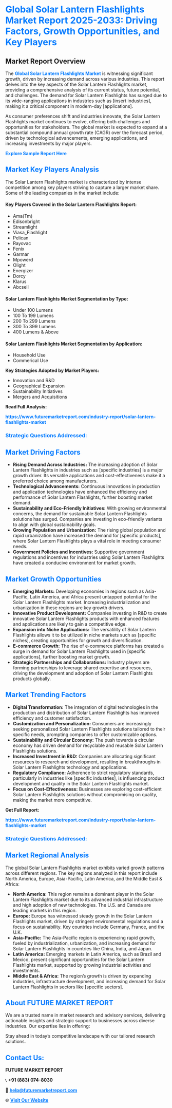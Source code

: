 <h1 style="color: #007BFF;">Global Solar Lantern Flashlights Market Report 2025-2033: Driving Factors, Growth Opportunities, and Key Players</h1>

<section id="overview">
<h2>Market Report Overview</h2>
<p>The <a href="https://www.futuremarketreport.com/industry-report/solar-lantern-flashlights-market" style="color: #007BFF; text-decoration: none;"><strong>Global Solar Lantern Flashlights Market</strong></a> is witnessing significant growth, driven by increasing demand across various industries. This report delves into the key aspects of the Solar Lantern Flashlights market, providing a comprehensive analysis of its current status, future potential, and challenges. The demand for Solar Lantern Flashlights has surged due to its wide-ranging applications in industries such as [insert industries], making it a critical component in modern-day [applications].</p>
<p>As consumer preferences shift and industries innovate, the Solar Lantern Flashlights market continues to evolve, offering both challenges and opportunities for stakeholders. The global market is expected to expand at a substantial compound annual growth rate (CAGR) over the forecast period, driven by technological advancements, emerging applications, and increasing investments by major players.</p>
</section>

<section id="overview">
<p><a href="https://www.futuremarketreport.com/request-sample/reportId=88935" style="color: #007BFF; text-decoration: none;"><strong>Explore Sample Report Here</strong></a></p>
</section>

<section id="key-players">
<h2 style="color: #007BFF;">Market Key Players Analysis</h2>
<p>The Solar Lantern Flashlights market is characterized by intense competition among key players striving to capture a larger market share. Some of the leading companies in the market include:</p>
<h4>Key Players Covered in the Solar Lantern Flashlights Report:</h4>
<ul><li>Ama(Tm)</li><li>Edisonbright</li><li>Streamlight</li><li>Viasa_Flashlight</li><li>Pelican</li><li>Rayovac</li><li>Fenix</li><li>Garmar</li><li>Mpowerd</li><li>Olight</li><li>Energizer</li><li>Dorcy</li><li>Klarus</li><li>Abcsell</li></ul>
<h4>Solar Lantern Flashlights Market Segmentation by Type:</h4>
<ul><li>Under 100 Lumens</li><li>100 To 199 Lumens</li><li>200 To 299 Lumens</li><li>300 To 399 Lumens</li><li>400 Lumens &amp; Above</li></ul>

<h4>Solar Lantern Flashlights Market Segmentation by Application:</h4>
<ul><li>Household Use</li><li>Commerical Use</li></ul>
<p><strong>Key Strategies Adopted by Market Players:</strong></p>
<ul>
<li>Innovation and R&D</li>
<li>Geographical Expansion</li>
<li>Sustainability Initiatives</li>
<li>Mergers and Acquisitions</li>
</ul>
</section>

<section>
<p><strong>Read Full Analysis: </strong></p><a href="https://www.futuremarketreport.com/industry-report/solar-lantern-flashlights-market" style="color: #007BFF; text-decoration: none;"><strong>https://www.futuremarketreport.com/industry-report/solar-lantern-flashlights-market</strong></a>
<h3 style="color: #007BFF;">Strategic Questions Addressed:</h3>
</section>

<section id="driving-factors">
<h2 style="color: #007BFF;">Market Driving Factors</h2>
<ul>
<li><strong>Rising Demand Across Industries:</strong> The increasing adoption of Solar Lantern Flashlights in industries such as [specific industries] is a major growth driver. Its versatile applications and cost-effectiveness make it a preferred choice among manufacturers.</li>
<li><strong>Technological Advancements:</strong> Continuous innovations in production and application technologies have enhanced the efficiency and performance of Solar Lantern Flashlights, further boosting market demand.</li>
<li><strong>Sustainability and Eco-Friendly Initiatives:</strong> With growing environmental concerns, the demand for sustainable Solar Lantern Flashlights solutions has surged. Companies are investing in eco-friendly variants to align with global sustainability goals.</li>
<li><strong>Growing Population and Urbanization:</strong> The rising global population and rapid urbanization have increased the demand for [specific products], where Solar Lantern Flashlights plays a vital role in meeting consumer needs.</li>
<li><strong>Government Policies and Incentives:</strong> Supportive government regulations and incentives for industries using Solar Lantern Flashlights have created a conducive environment for market growth.</li>
</ul>
</section>

<section id="growth-opportunities">
<h2 style="color: #007BFF;">Market Growth Opportunities</h2>
<ul>
<li><strong>Emerging Markets:</strong> Developing economies in regions such as Asia-Pacific, Latin America, and Africa present untapped potential for the Solar Lantern Flashlights market. Increasing industrialization and urbanization in these regions are key growth drivers.</li>
<li><strong>Innovative Product Development:</strong> Companies investing in R&D to create innovative Solar Lantern Flashlights products with enhanced features and applications are likely to gain a competitive edge.</li>
<li><strong>Expansion into Niche Applications:</strong> The versatility of Solar Lantern Flashlights allows it to be utilized in niche markets such as [specific niches], creating opportunities for growth and diversification.</li>
<li><strong>E-commerce Growth:</strong> The rise of e-commerce platforms has created a surge in demand for Solar Lantern Flashlights used in [specific applications], further boosting market growth.</li>
<li><strong>Strategic Partnerships and Collaborations:</strong> Industry players are forming partnerships to leverage shared expertise and resources, driving the development and adoption of Solar Lantern Flashlights products globally.</li>
</ul>
</section>

<section id="trending-factors">
<h2 style="color: #007BFF;">Market Trending Factors</h2>
<ul>
<li><strong>Digital Transformation:</strong> The integration of digital technologies in the production and distribution of Solar Lantern Flashlights has improved efficiency and customer satisfaction.</li>
<li><strong>Customization and Personalization:</strong> Consumers are increasingly seeking personalized Solar Lantern Flashlights solutions tailored to their specific needs, prompting companies to offer customizable options.</li>
<li><strong>Sustainability and Circular Economy:</strong> The push towards a circular economy has driven demand for recyclable and reusable Solar Lantern Flashlights solutions.</li>
<li><strong>Increased Investment in R&D:</strong> Companies are allocating significant resources to research and development, resulting in breakthroughs in Solar Lantern Flashlights technology and applications.</li>
<li><strong>Regulatory Compliance:</strong> Adherence to strict regulatory standards, particularly in industries like [specific industries], is influencing product development and quality in the Solar Lantern Flashlights market.</li>
<li><strong>Focus on Cost-Effectiveness:</strong> Businesses are exploring cost-efficient Solar Lantern Flashlights solutions without compromising on quality, making the market more competitive.</li>
</ul>
</section>

<section>
<p><strong>Get Full Report: </strong></p><a href="https://www.futuremarketreport.com/industry-report/solar-lantern-flashlights-market" style="color: #007BFF; text-decoration: none;"><strong>https://www.futuremarketreport.com/industry-report/solar-lantern-flashlights-market</strong></a>
<h3 style="color: #007BFF;">Strategic Questions Addressed:</h3>
</section>


<section id="regional-analysis">
<h2 style="color: #007BFF;">Market Regional Analysis</h2>
<p>The global Solar Lantern Flashlights market exhibits varied growth patterns across different regions. The key regions analyzed in this report include North America, Europe, Asia-Pacific, Latin America, and the Middle East & Africa:</p>
<ul>
<li><strong>North America:</strong> This region remains a dominant player in the Solar Lantern Flashlights market due to its advanced industrial infrastructure and high adoption of new technologies. The U.S. and Canada are leading markets in this region.</li>
<li><strong>Europe:</strong> Europe has witnessed steady growth in the Solar Lantern Flashlights market, driven by stringent environmental regulations and a focus on sustainability. Key countries include Germany, France, and the U.K.</li>
<li><strong>Asia-Pacific:</strong> The Asia-Pacific region is experiencing rapid growth, fueled by industrialization, urbanization, and increasing demand for Solar Lantern Flashlights in countries like China, India, and Japan.</li>
<li><strong>Latin America:</strong> Emerging markets in Latin America, such as Brazil and Mexico, present significant opportunities for the Solar Lantern Flashlights market, supported by growing industrial activities and investments.</li>
<li><strong>Middle East & Africa:</strong> The region’s growth is driven by expanding industries, infrastructure development, and increasing demand for Solar Lantern Flashlights in sectors like [specific sectors].</li>
</ul>
</section>

<footer>
<h2 style="color: #007BFF;">About FUTURE MARKET REPORT</h2>
<p>We are a trusted name in market research and advisory services, delivering actionable insights and strategic support to businesses across diverse industries. Our expertise lies in offering:</p>

<p>Stay ahead in today’s competitive landscape with our tailored research solutions.</p>

<h2 style="color: #007BFF;">Contact Us:</h2>
<p><strong>FUTURE MARKET REPORT</strong></p>
<p>📞 <strong>+91 (883) 074-8030</strong></p>
<p>📧 <strong><a href="mailto:help@futuremarketreport.com" style="color: #007BFF;">help@futuremarketreport.com</a></strong></p>
<p>🌐 <strong><a href="https://www.futuremarketreport.com/" style="color: #007BFF;">Visit Our Website</a></strong></p>
</footer>
